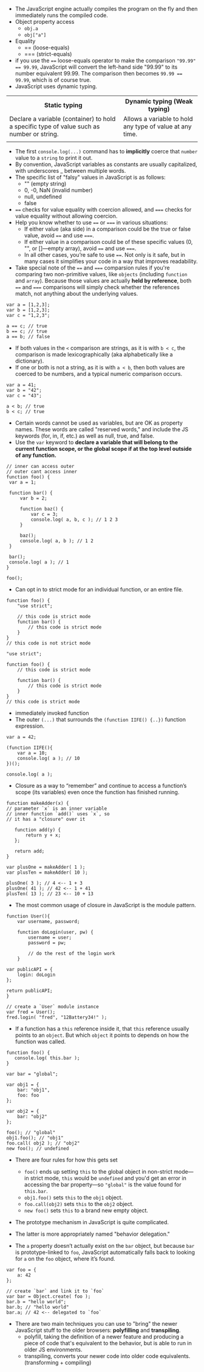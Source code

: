 * The JavaScript engine actually compiles the program on the fly and then immediately runs the compiled code.
* Object property access
  * `obj.a`
  * `obj["a"]`
* Equality
  * == (loose-equals)
  * === (strict-equals)
* if you use the `==` loose-equals operator to make the comparison `"99.99" == 99.99`, JavaScript will convert the left-hand side "99.99" to its number equivalent 99.99. The comparison then becomes `99.99 == 99.99`, which is of course true.
* JavaScript uses dynamic typing.

<table>
 <tr>
   <th>Static typing</th>
  <th>Dynamic typing (Weak typing)</th>
 </tr>
 <tr>
  <td>Declare a variable (container) to hold a specific type of value such as number or string.</td>
  <td>Allows a variable to hold any type of value at any time.</td>
 </tr>
  <tr>
  <td></td>
  <td></td>
 </tr>
</table>

* The first `console.log(...)` command has to <strong>implicitly</strong> coerce that `number` value to a `string` to print it out.
* By convention, JavaScript variables as constants are usually capitalized, with underscores _ between multiple words.
* The specific list of "falsy" values in JavaScript is as follows:
  * "" (empty string)
  * 0, -0, NaN (invalid number)
  * null, undefined
  * false
* `==` checks for value equality with coercion allowed, and `===` checks for value equality without allowing coercion.
* Help you know whether to use `==` or `===` in various situations:
  * If either value (aka side) in a comparison could be the true or false value, avoid `==` and use `===`.
  * If either value in a comparison could be of these specific values (0, "", or []—empty array), avoid `==` and use `===`.
  * In all other cases, you’re safe to use `==`. Not only is it safe, but in many cases it simplifies your code in a way that improves readability.
* Take special note of the `==` and `===` comparsion rules if you're comparing two non-primitive values, like `objects` (including `function` and `array`). Because those values are actually <strong>held by reference</strong>, both `==` and `===` comparisons will simply check whether the references match, not anything about the underlying values.

```
var a = [1,2,3];
var b = [1,2,3];
var c = "1,2,3";

a == c; // true
b == c; // true
a == b; // false
```
* If both values in the `<` comparison are strings, as it is with `b < c`, the comparison is made lexicographically (aka alphabetically like a dictionary).
* If one or both is not a string, as it is with `a < b`, then both values are coerced to be numbers, and a typical numeric comparison occurs.

```
var a = 41;
var b = "42";
var c = "43";

a < b; // true
b < c; // true
```

* Certain words cannot be used as variables, but are OK as property names. These words are called "reserved words," and include the JS keywords (for, in, if, etc.) as well as null, true, and false.
* Use the `var` keyword to <strong>declare a variable that will belong to the current function scope, or the global scope if at the top level outside of any function.</strong>

```
// inner can access outer
// outer cant access inner
function foo() {
 var a = 1;
 
 function bar() {
     var b = 2;
     
     function baz() {
         var c = 3;
         console.log( a, b, c ); // 1 2 3
     }
     
     baz();
     console.log( a, b ); // 1 2
 }
 
 bar();
 console.log( a ); // 1
}

foo();
```

* Can opt in to strict mode for an individual function, or an entire file.

```
function foo() {
    "use strict";
    
    // this code is strict mode
    function bar() {
        // this code is strict mode
    }
}
// this code is not strict mode

"use strict";

function foo() {  
    // this code is strict mode
    
    function bar() {
        // this code is strict mode
    }
}
// this code is strict mode
```

* immediately invoked function
* The outer `(...)` that surrounds the `(function IIFE() {..})` function expression.

```
var a = 42;

(function IIFE(){
    var a = 10;
    console.log( a ); // 10
})();

console.log( a );
```

* Closure as a way to “remember” and continue to access a function’s scope (its variables) even once the function has finished running.

```
function makeAdder(x) {
// parameter `x` is an inner variable
// inner function `add()` uses `x`, so
// it has a "closure" over it

   function add(y) {
       return y + x;
   };
   
   return add;
}

var plusOne = makeAdder( 1 );
var plusTen = makeAdder( 10 );

plusOne( 3 ); // 4 <-- 1 + 3
plusOne( 41 ); // 42 <-- 1 + 41
plusTen( 13 ); // 23 <-- 10 + 13
```

* The most common usage of closure in JavaScript is the module pattern.

```
function User(){
    var username, password;
    
    function doLogin(user, pw) {
        username = user;
        password = pw;
        
        // do the rest of the login work
    }

var publicAPI = {
    login: doLogin
};

return publicAPI;
}

// create a `User` module instance
var fred = User();
fred.login( "fred", "12Battery34!" );
```

* If a function has a `this` reference inside it, that `this` reference usually points to an `object`. But which `object` it points to depends on how the function was called.

```
function foo() {
   console.log( this.bar );
}

var bar = "global";

var obj1 = {
    bar: "obj1",
    foo: foo
};

var obj2 = {
    bar: "obj2"
};

foo(); // "global"
obj1.foo(); // "obj1"
foo.call( obj2 ); // "obj2"
new foo(); // undefined
```

* There are four rules for how this gets set
  * `foo()` ends up setting `this` to the global object in non-strict mode—in strict mode, `this` would be `undefined` and you'd get an error in accessing the bar property—so `"global"` is the value found for `this.bar`.
  * `obj1.foo()` sets `this` to the `obj1` object.
  * `foo.call(obj2)` sets `this` to the `obj2` object.
  * `new foo()` sets `this` to a brand new empty object.
  
* The prototype mechanism in JavaScript is quite complicated.
* The latter is more appropriately named "behavior delegation."
* The `a` property doesn’t actually exist on the `bar` object, but because `bar` is prototype-linked to `foo`, JavaScript automatically falls back to looking for `a` on the `foo` object, where it’s found.

```
var foo = {
    a: 42
};

// create `bar` and link it to `foo`
var bar = Object.create( foo );
bar.b = "hello world";
bar.b; // "hello world"
bar.a; // 42 <-- delegated to `foo`
```

* There are two main techniques you can use to "bring" the newer JavaScript stuff to the older browsers: <strong>polyfilling</strong> and <strong>transpiling</strong>.
  * polyfill, taking the definition of a newer feature and producing a piece of code that's equivalent to the behavior, but is able to run in older JS environments.
  * transpiling, converts your newer code into older code equivalents. (transforming + compiling)
